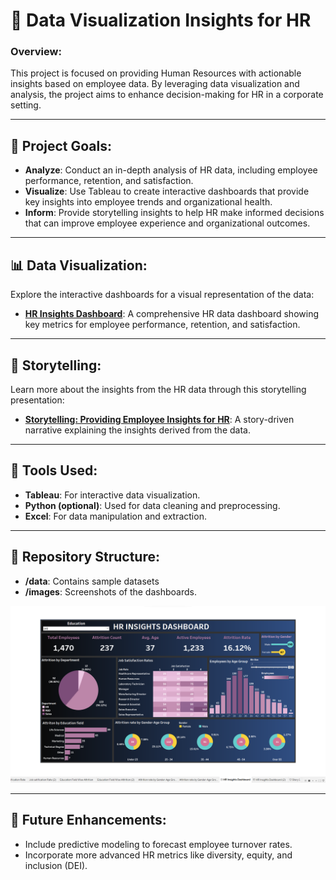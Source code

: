 # 🏢 Data Visualization Insights for HR

### Overview:
This project is focused on providing Human Resources with actionable insights based on employee data. By leveraging data visualization and analysis, the project aims to enhance decision-making for HR in a corporate setting.

---

## 🎯 Project Goals:
- **Analyze**: Conduct an in-depth analysis of HR data, including employee performance, retention, and satisfaction.
- **Visualize**: Use Tableau to create interactive dashboards that provide key insights into employee trends and organizational health.
- **Inform**: Provide storytelling insights to help HR make informed decisions that can improve employee experience and organizational outcomes.

---

## 📊 Data Visualization:
Explore the interactive dashboards for a visual representation of the data:

- **[HR Insights Dashboard](https://public.tableau.com/views/HRINSIGHTSDASHBOARD/HRInsightsDashboard?:language=en-GB&:display_count=n&:origin=viz_share_link)**: A comprehensive HR data dashboard showing key metrics for employee performance, retention, and satisfaction.

---

## 🎥 Storytelling:
Learn more about the insights from the HR data through this storytelling presentation:

- **[Storytelling: Providing Employee Insights for HR](https://public.tableau.com/views/Storytelling-ProvidingEmployeesInsightsforHR/Story1?:language=en-GB&:display_count=n&:origin=viz_share_link)**: A story-driven narrative explaining the insights derived from the data.

---

## 🔧 Tools Used:
- **Tableau**: For interactive data visualization.
- **Python (optional)**: Used for data cleaning and preprocessing.
- **Excel**: For data manipulation and extraction.

---

## 📂 Repository Structure:
- **/data**: Contains sample datasets
- **/images**: Screenshots of the dashboards.
  
![Dashboard Screenshot 1](https://github.com/Popsy96/Data_Viz_Insights_for_HR/blob/main/Screenshot%202023-07-20%20112111.png) <!-- Replace with screenshots from your Tableau dashboard -->


---

## 🚀 Future Enhancements:
- Include predictive modeling to forecast employee turnover rates.
- Incorporate more advanced HR metrics like diversity, equity, and inclusion (DEI).
